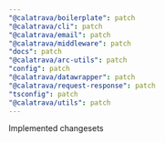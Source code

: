 ```yaml
---
"@calatrava/boilerplate": patch
"@calatrava/cli": patch
"@calatrava/email": patch
"@calatrava/middleware": patch
"docs": patch
"@calatrava/arc-utils": patch
"config": patch
"@calatrava/datawrapper": patch
"@calatrava/request-response": patch
"tsconfig": patch
"@calatrava/utils": patch
---
```


Implemented changesets
